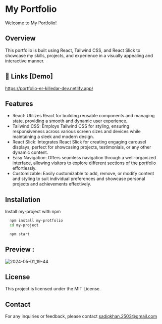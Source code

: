 
# My Portfolio

Welcome to My Portfolio!

## Overview

This portfolio is built using React, Tailwind CSS, and React Slick to showcase my skills, projects, and experience in a visually appealing and interactive manner.


## 🔗 Links [Demo]
https://portfolio-er-killedar-dev.netlify.app/


## Features

- React: Utilizes React for building reusable components and managing state, providing a smooth and dynamic user experience.
- Tailwind CSS: Employs Tailwind CSS for styling, ensuring responsiveness across various screen sizes and devices while maintaining a sleek and modern design.
- React Slick: Integrates React Slick for creating engaging carousel displays, perfect for showcasing projects, testimonials, or any other dynamic content.
- Easy Navigation: Offers seamless navigation through a well-organized interface, allowing visitors to explore different sections of the portfolio effortlessly.
- Customizable: Easily customizable to add, remove, or modify content and styling to suit individual preferences and showcase personal projects and achievements effectively.


## Installation

Install my-project with npm

```bash
  npm install my-protfolio
  cd my-project
```
    
```bash
  npm start
```

## Preview :
![2024-05-01_19-44](https://github.com/Er-Sadiq/My_Portfolio/assets/125464939/60123ced-1336-44f2-8e6e-1ddf8c74602f)


## License

This project is licensed under the MIT License.




## Contact

For any inquiries or feedback, please contact sadiqkhan.2503@gmail.com

